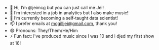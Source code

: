 - 👋 Hi, I’m @jeimcg but you can just call me Jei!
- 👀 I’m interested in a job in analytics but I also make music!
- 🌱 I’m currently becoming a self-taught data scientist!
- 📫 I prefer emails at mcgilljei@gmail.com, thank you!
- 😄 Pronouns: They/Them/He/Him
- ⚡ Fun fact: I've produced music since I was 10 and I djed my first show at 16!

<!---
jeimcg/jeimcg is a ✨ special ✨ repository because its `README.md` (this file) appears on your GitHub profile.
You can click the Preview link to take a look at your changes.
--->
